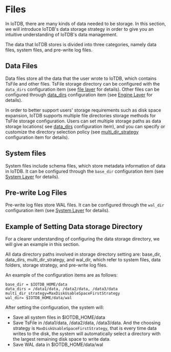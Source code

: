 # Files

In IoTDB, there are many kinds of data needed to be storage. In this section, we will introduce IoTDB's data storage strategy in order to give you an intuitive understanding of IoTDB's data management.

The data that IoTDB stores is divided into three categories, namely data files, system files, and pre-write log files.

## Data Files

Data files store all the data that the user wrote to IoTDB, which contains TsFile and other files. TsFile storage directory can be configured with the `data_dirs` configuration item (see [file layer](/document/V0.9.x/UserGuide/3-Server/4-Config%20Manual.html) for details). Other files can be configured through [data_dirs](/document/V0.9.x/UserGuide/3-Server/4-Config%20Manual.html) configuration item (see [Engine Layer](/document/V0.9.x/UserGuide/3-Server/4-Config%20Manual.html) for details).

In order to better support users' storage requirements such as disk space expansion, IoTDB supports multiple file directories storage methods for TsFile storage configuration. Users can set multiple storage paths as data storage locations( see [data_dirs](/document/V0.9.x/UserGuide/3-Server/4-Config%20Manual.html) configuration item), and you can specify or customize the directory selection policy (see [multi_dir_strategy](/document/V0.9.x/UserGuide/3-Server/4-Config%20Manual.html) configuration item for details).

## System files

System files include schema files, which store metadata information of data in IoTDB. It can be configured through the `base_dir` configuration item (see [System Layer](/document/V0.9.x/UserGuide/3-Server/4-Config%20Manual.html) for details).

## Pre-write Log Files

Pre-write log files store WAL files. It can be configured through the `wal_dir` configuration item (see [System Layer](/document/V0.9.x/UserGuide/3-Server/2-Single%20Node%20Setup.html) for details).

## Example of Setting Data storage Directory

For a clearer understanding of configuring the data storage directory, we will give an example in this section.

All data directory paths involved in storage directory setting are: base_dir, data_dirs, multi_dir_strategy, and wal_dir, which refer to system files, data folders, storage strategy, and pre-write log files.

An example of the configuration items are as follows:

```
base_dir = $IOTDB_HOME/data
data_dirs = /data1/data, /data2/data, /data3/data 
multi_dir_strategy=MaxDiskUsableSpaceFirstStrategy
wal_dir= $IOTDB_HOME/data/wal
```
After setting the configuration, the system will:

* Save all system files in $IOTDB_HOME/data
* Save TsFile in /data1/data, /data2/data, /data3/data. And the choosing strategy is `MaxDiskUsableSpaceFirstStrategy`, that is every time data writes to the disk, the system will automatically select a directory with the largest remaining disk space to write data.
* Save WAL data in $IOTDB_HOME/data/wal